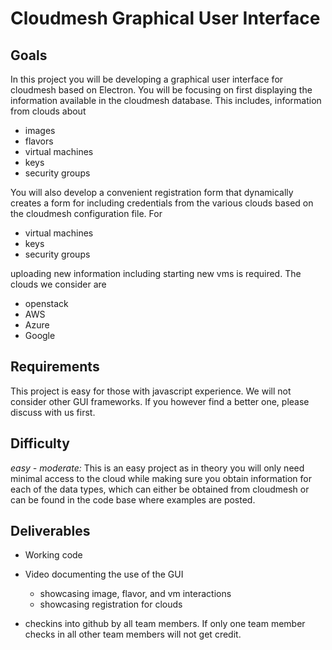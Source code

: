 # Cloudmesh Graphical User Interface

## Goals

In this project you will be developing a graphical user interface for
cloudmesh based on Electron. You will be focusing on first displaying the
information available in the cloudmesh database. This includes, information
from clouds about

* images
* flavors
* virtual machines
* keys
* security groups

You will also develop a convenient registration form that dynamically
creates a form for including credentials from the various clouds based
on the cloudmesh configuration file. For 

* virtual machines
* keys
* security groups

uploading new information including starting new vms is required. The clouds
we consider are

* openstack
* AWS
* Azure
* Google

## Requirements

This project is easy for those with javascript experience. We will not
consider other GUI frameworks. If you however find a better one, please
discuss with us first.

## Difficulty

*easy - moderate:* This is an easy project as in theory you will only need
minimal access to the cloud while making sure you obtain information for
each of the data types,  which can either be obtained from cloudmesh or can
be found in the code base where examples are posted.  

## Deliverables

* Working code
* Video documenting the use of the GUI

  * showcasing image, flavor, and vm interactions
  * showcasing registration for clouds 
* checkins into github by all team members. If only one team member checks in
  all other team members will not get credit.

